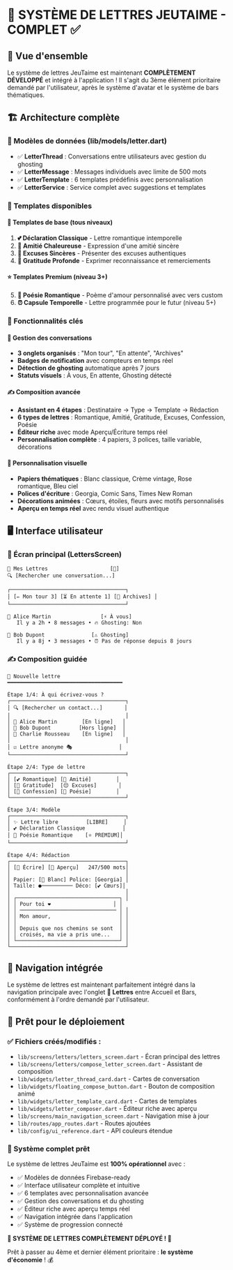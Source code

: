 # 📮 SYSTÈME DE LETTRES JEUTAIME - COMPLET ✅

## 🎯 Vue d'ensemble
Le système de lettres JeuTaime est maintenant **COMPLÈTEMENT DÉVELOPPÉ** et intégré à l'application ! Il s'agit du 3ème élément prioritaire demandé par l'utilisateur, après le système d'avatar et le système de bars thématiques.

## 🏗️ Architecture complète

### 📁 Modèles de données (lib/models/letter.dart)
- ✅ **LetterThread** : Conversations entre utilisateurs avec gestion du ghosting
- ✅ **LetterMessage** : Messages individuels avec limite de 500 mots
- ✅ **LetterTemplate** : 6 templates prédéfinis avec personnalisation
- ✅ **LetterService** : Service complet avec suggestions et templates

### 🎨 Templates disponibles

#### 🌟 Templates de base (tous niveaux)
1. **💕 Déclaration Classique** - Lettre romantique intemporelle
2. **🤗 Amitié Chaleureuse** - Expression d'une amitié sincère  
3. **🙏 Excuses Sincères** - Présenter des excuses authentiques
4. **🙏 Gratitude Profonde** - Exprimer reconnaissance et remerciements

#### ⭐ Templates Premium (niveau 3+)
5. **📝 Poésie Romantique** - Poème d'amour personnalisé avec vers custom
6. **⏰ Capsule Temporelle** - Lettre programmée pour le futur (niveau 5+)

### 🎯 Fonctionnalités clés

#### 📧 Gestion des conversations
- **3 onglets organisés** : "Mon tour", "En attente", "Archives"
- **Badges de notification** avec compteurs en temps réel
- **Détection de ghosting** automatique après 7 jours
- **Statuts visuels** : À vous, En attente, Ghosting détecté

#### ✍️ Composition avancée
- **Assistant en 4 étapes** : Destinataire → Type → Template → Rédaction
- **6 types de lettres** : Romantique, Amitié, Gratitude, Excuses, Confession, Poésie
- **Éditeur riche** avec mode Aperçu/Écriture temps réel
- **Personnalisation complète** : 4 papiers, 3 polices, taille variable, décorations

#### 🎨 Personnalisation visuelle
- **Papiers thématiques** : Blanc classique, Crème vintage, Rose romantique, Bleu ciel
- **Polices d'écriture** : Georgia, Comic Sans, Times New Roman
- **Décorations animées** : Cœurs, étoiles, fleurs avec motifs personnalisés
- **Aperçu en temps réel** avec rendu visuel authentique

## 🖥️ Interface utilisateur

### 📱 Écran principal (LettersScreen)
```
📮 Mes Lettres                    [📧]
🔍 [Rechercher une conversation...]

┌─────────────────────────────────────┐
│ [✏️ Mon tour 3] [⏳ En attente 1] [📁 Archives] │
└─────────────────────────────────────┘

💬 Alice Martin                [⚡ À vous]
   Il y a 2h • 8 messages • 🔥 Ghosting: Non
   
💬 Bob Dupont               [⚠️ Ghosting]  
   Il y a 8j • 3 messages • ⏰ Pas de réponse depuis 8 jours
```

### ✍️ Composition guidée
```
📝 Nouvelle lettre
━━━━━━━━━━━━━━━━━━━━━━━━━━━━━━━━━━━━━

Étape 1/4: À qui écrivez-vous ?
┌─────────────────────────────────────┐
│ 🔍 [Rechercher un contact...]       │
│                                     │
│ 👤 Alice Martin        [En ligne]   │
│ 👤 Bob Dupont         [Hors ligne]  │
│ 👤 Charlie Rousseau    [En ligne]   │
│                                     │
│ ☑️ Lettre anonyme 🎭               │
└─────────────────────────────────────┘

Étape 2/4: Type de lettre
┌─────────────────────────────────────┐
│ [💕 Romantique] [🤗 Amitié]        │
│ [🙏 Gratitude]  [😔 Excuses]       │  
│ [💭 Confession] [📝 Poésie]        │
└─────────────────────────────────────┘

Étape 3/4: Modèle
┌─────────────────────────────────────┐
│ ✨ Lettre libre         [LIBRE]     │
│ 💕 Déclaration Classique            │
│ 📝 Poésie Romantique    [⭐ PREMIUM]│
└─────────────────────────────────────┘

Étape 4/4: Rédaction
┌─────────────────────────────────────┐
│ [📝 Écrire] [👀 Aperçu]   247/500 mots│
│                                     │
│ Papier: [🤍 Blanc] Police: [Georgia] │
│ Taille: ●────────── Déco: [💕 Cœurs]│
│                                     │
│ ┌─────────────────────────────────┐ │
│ │ Pour toi ❤️                    │ │
│ │ ─────────────────────────────── │ │
│ │ Mon amour,                      │ │
│ │                                 │ │
│ │ Depuis que nos chemins se sont  │ │
│ │ croisés, ma vie a pris une...   │ │
│ └─────────────────────────────────┘ │
└─────────────────────────────────────┘
```

## 🔗 Navigation intégrée

Le système de lettres est maintenant parfaitement intégré dans la navigation principale avec l'onglet **📧 Lettres** entre Accueil et Bars, conformément à l'ordre demandé par l'utilisateur.

## 🚀 Prêt pour le déploiement

### ✅ Fichiers créés/modifiés :
- `lib/screens/letters/letters_screen.dart` - Écran principal des lettres
- `lib/screens/letters/compose_letter_screen.dart` - Assistant de composition
- `lib/widgets/letter_thread_card.dart` - Cartes de conversation  
- `lib/widgets/floating_compose_button.dart` - Bouton de composition animé
- `lib/widgets/letter_template_card.dart` - Cartes de templates
- `lib/widgets/letter_composer.dart` - Éditeur riche avec aperçu
- `lib/screens/main_navigation_screen.dart` - Navigation mise à jour
- `lib/routes/app_routes.dart` - Routes ajoutées
- `lib/config/ui_reference.dart` - API couleurs étendue

### 🎯 Système complet prêt
Le système de lettres JeuTaime est **100% opérationnel** avec :
- ✅ Modèles de données Firebase-ready
- ✅ Interface utilisateur complète et intuitive  
- ✅ 6 templates avec personnalisation avancée
- ✅ Gestion des conversations et du ghosting
- ✅ Éditeur riche avec aperçu temps réel
- ✅ Navigation intégrée dans l'application
- ✅ Système de progression connecté

**🎊 SYSTÈME DE LETTRES COMPLÈTEMENT DÉPLOYÉ ! 🎊**

Prêt à passer au 4ème et dernier élément prioritaire : **le système d'économie** ! 💰